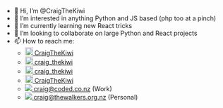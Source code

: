 - 👋 Hi, I’m @CraigTheKiwi
- 👀 I’m interested in anything Python and JS based (php too at a pinch)
- 🌱 I’m currently learning new React tricks
- 💞️ I’m looking to collaborate on large Python and React projects
- 📫 How to reach me:
  - <a href="https://www.facebook.com/CraigTheKiwi/"><img src="https://gatsby.coded.co.nz/wp-content/uploads/2021/07/iconfinder_5365678_fb_facebook_facebook-logo_icon_64px.png" width="18px"/> CraigTheKiwi</a>
  - <a href="https://www.instagram.com/craig_thekiwi/"> <img src="https://gatsby.coded.co.nz/wp-content/uploads/2021/07/iconfinder_5296765_camera_instagram_instagram-logo_icon_64px.png" width="18px"/> craig_thekiwi</a> 
  - <a href="https://twitter.com/craig_thekiwi"><img src="https://gatsby.coded.co.nz/wp-content/uploads/2021/07/iconfinder_5296516_tweet_twitter_twitter-logo_icon_64px.png" width="18px"/> craig_thekiwi</a>
  - <a href="https://www.linkedin.com/in/CraigTheKiwi"><img src="https://gatsby.coded.co.nz/wp-content/uploads/2021/07/iconfinder_5296501_linkedin_network_linkedin-logo_icon_64px.png" width="18px"/> CraigTheKiwi</a>
  - <a href="mailto:craig@coded.co.nz"><img src="https://gatsby.coded.co.nz/wp-content/uploads/2021/07/iconfinder_3116889_design_email_material_communication_mail_icon_64px.png" /> craig@coded.co.nz (Work)</a>
  -  <a href="mailto:craig@thewalkers.org.nz"><img src="https://gatsby.coded.co.nz/wp-content/uploads/2021/07/iconfinder_3116889_design_email_material_communication_mail_icon_64px.png" /> craig@thewalkers.org.nz (Personal)</a>

<!---
CraigTheKiwi/CraigTheKiwi is a ✨ special ✨ repository because its `README.md` (this file) appears on your GitHub profile.
You can click the Preview link to take a look at your changes.
--->
